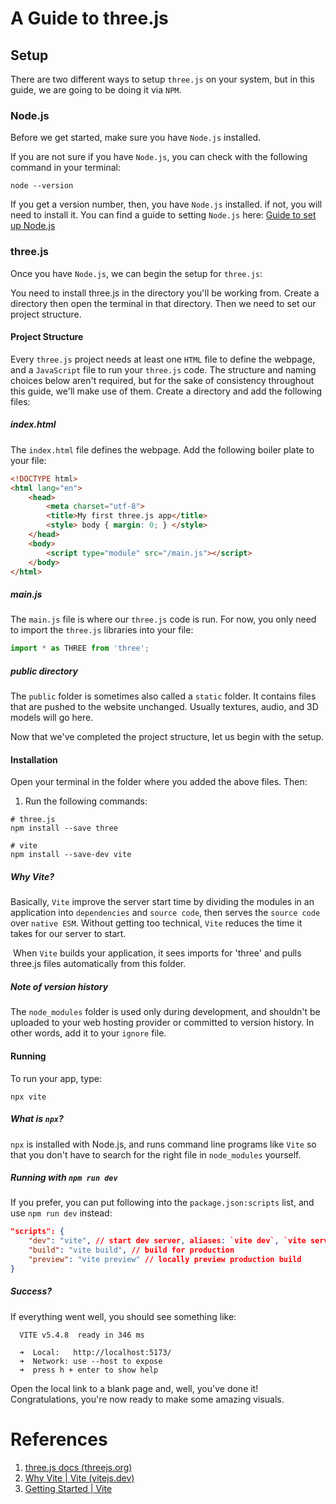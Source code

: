 # A Guide to three.js

## Setup

There are two different ways to setup `three.js` on your system, but in this guide, we are going to be doing it via `NPM`.

### Node.js

Before we get started, make sure you have `Node.js` installed. 

If you are not sure if you have `Node.js`, you can check with the following command in your terminal:

```shell
node --version
```

If you get a version number, then, you have `Node.js` installed. if not, you will need to install it. You can find a guide to setting `Node.js` here: [Guide to set up Node.js](https://github.com/refiloemopeloa/Guides/blob/main/Web%20Development/JS/Node.js.md)

### three.js

Once you have `Node.js`, we can begin the setup for `three.js`:

You need to install three.js in the directory you'll be working from. Create a directory then open the terminal in that directory. Then we need to set our project structure.

#### Project Structure

Every `three.js` project needs at least one `HTML` file to define the webpage, and a `JavaScript` file to run your `three.js` code. The structure and naming choices below aren't required, but for the sake of consistency throughout this guide, we'll make use of them. Create a directory and add the following files:

##### index.html

The `index.html` file defines the webpage. Add the following boiler plate to your file:

```html
<!DOCTYPE html> 
<html lang="en"> 
	<head> 
		<meta charset="utf-8"> 
		<title>My first three.js app</title> 
		<style> body { margin: 0; } </style> 
	</head> 
	<body> 
		<script type="module" src="/main.js"></script> 
	</body> 
</html>
```

##### main.js

The `main.js` file is where our `three.js` code is run. For now, you only need to import the `three.js` libraries into your file:

```js
import * as THREE from 'three';
```

##### public directory

The `public` folder is sometimes also called a `static` folder. It contains files that are pushed to the website unchanged. Usually textures, audio, and 3D models will go here. 

Now that we've completed the project structure, let us begin with the setup.

#### Installation

Open your terminal in the folder where you added the above files. Then:
1. Run the following commands:
```shell
# three.js 
npm install --save three

# vite 
npm install --save-dev vite
```

##### Why Vite?

Basically, `Vite` improve the server start time by dividing the modules in an application into `dependencies` and `source code`, then serves the `source code` over `native ESM`. Without getting too technical, `Vite` reduces the time it takes for our server to start.

 When `Vite` builds your application, it sees imports for 'three' and pulls three.js files automatically from this folder.

##### Note of version history

The `node_modules` folder is used only during development, and shouldn't be uploaded to your web hosting provider or committed to version history. In other words, add it to your `ignore` file.

#### Running

To run your app, type:

```shell
npx vite
```

##### What is `npx`?

`npx` is installed with Node.js, and runs command line programs like `Vite` so that you don't have to search for the right file in `node_modules` yourself.

##### Running with `npm run dev`

If you prefer, you can put following into the `package.json:scripts` list, and use `npm run dev` instead:

```json
"scripts": { 
	"dev": "vite", // start dev server, aliases: `vite dev`, `vite serve` 
	"build": "vite build", // build for production 
	"preview": "vite preview" // locally preview production build 
}
```

##### Success?

If everything went well, you should see something like:

```shell
  VITE v5.4.8  ready in 346 ms

  ➜  Local:   http://localhost:5173/
  ➜  Network: use --host to expose
  ➜  press h + enter to show help
```

Open the local link to a blank page and, well, you've done it! Congratulations, you're now ready to make some amazing visuals.
# References 

1. [three.js docs (threejs.org)](https://threejs.org/docs/index.html#manual/en/)
2. [Why Vite | Vite (vitejs.dev)](https://v3.vitejs.dev/guide/why.html)
3. [Getting Started | Vite](https://vite.dev/guide/#command-line-interface)